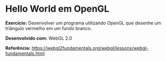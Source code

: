 # Hello World em OpenGL

**Exercício:** Desenvolver um programa utilizando OpenGL que desenhe um triângulo vermelho em um fundo branco.

**Desenvolvido com:** WebGL 2.0

**Referência:** https://webgl2fundamentals.org/webgl/lessons/webgl-fundamentals.html
